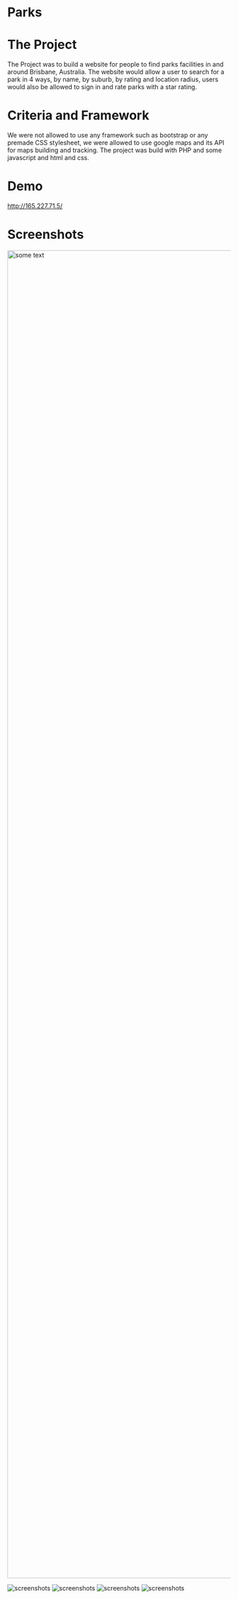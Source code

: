 
# Parks

# The Project
The Project was to build a website for people to find parks facilities in and around Brisbane, Australia.
The website would allow a user to search for a park in 4 ways, by name, by suburb, by rating and location radius,
users would also be allowed to sign in and rate parks with a star rating.


# Criteria and Framework
We were not allowed to use any framework such as bootstrap or any premade CSS stylesheet, we were allowed
to use google maps and its API for maps building and tracking. The project was build with PHP and
some javascript and html and css.

# Demo
http://165.227.71.5/

# Screenshots
<img src="1.png" alt="some text"  width="3000" height="3000">

![screenshots](1.PNH)
![screenshots](2.PNG)
![screenshots](3.PNG)
![screenshots](4.PNG)
